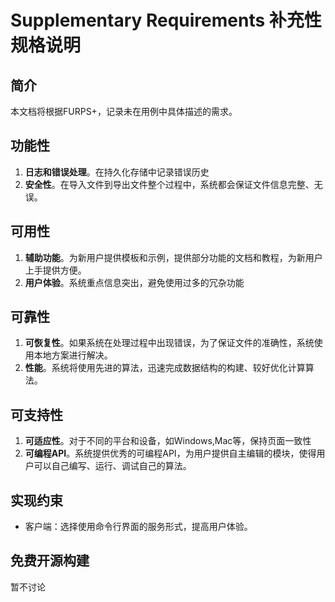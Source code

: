 # Supplementary Requirements 补充性规格说明

## 简介

本文档将根据FURPS+，记录未在用例中具体描述的需求。

## 功能性

1. **日志和错误处理**。在持久化存储中记录错误历史
2. **安全性**。在导入文件到导出文件整个过程中，系统都会保证文件信息完整、无误。

## 可用性

1. **辅助功能**。为新用户提供模板和示例，提供部分功能的文档和教程，为新用户上手提供方便。
2. **用户体验**。系统重点信息突出，避免使用过多的冗杂功能

## 可靠性

1. **可恢复性**。如果系统在处理过程中出现错误，为了保证文件的准确性，系统使用本地方案进行解决。
2. **性能**。系统将使用先进的算法，迅速完成数据结构的构建、较好优化计算算法。

## 可支持性

1. **可适应性**。对于不同的平台和设备，如Windows,Mac等，保持页面一致性
2. **可编程API**。系统提供优秀的可编程API，为用户提供自主编辑的模块，使得用户可以自己编写、运行、调试自己的算法。

## 实现约束

* 客户端：选择使用命令行界面的服务形式，提高用户体验。

## 免费开源构建

暂不讨论
